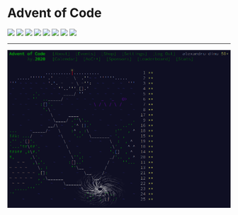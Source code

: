 # Advent of Code

<!-- begin-year-badge -->
[![](https://img.shields.io/badge/2022-32%20stars-4c7920)](./2022)
[![](https://img.shields.io/badge/2021-39%20stars-3b8421)](./2021)
[![](https://img.shields.io/badge/2020-50%20stars-239323)](./2020)
[![](https://img.shields.io/badge/2019-7%20stars-a3401a)](./2019)
[![](https://img.shields.io/badge/2018-2%20stars-c62917)](./2018)
[![](https://img.shields.io/badge/2017-4%20stars-b53418)](./2017)
[![](https://img.shields.io/badge/2016-2%20stars-c62917)](./2016)
[![](https://img.shields.io/badge/2015-4%20stars-b53418)](./2015)
<!-- end-year-badge -->

---

[![](./assets/aoc-2020.png)](./2020)
